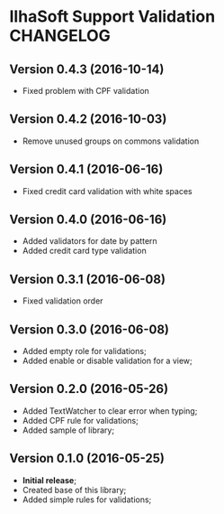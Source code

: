 # IlhaSoft Support Validation CHANGELOG

## Version 0.4.3 (2016-10-14)

* Fixed problem with CPF validation

## Version 0.4.2 (2016-10-03)

* Remove unused groups on commons validation

## Version 0.4.1 (2016-06-16)

* Fixed credit card validation with white spaces

## Version 0.4.0 (2016-06-16)

* Added validators for date by pattern
* Added credit card type validation

## Version 0.3.1 (2016-06-08)

* Fixed validation order

## Version 0.3.0 (2016-06-08)

* Added empty role for validations;
* Added enable or disable validation for a view;

## Version 0.2.0 (2016-05-26)

* Added TextWatcher to clear error when typing;
* Added CPF rule for validations;
* Added sample of library;

## Version 0.1.0 (2016-05-25)

* **Initial release**;
* Created base of this library;
* Added simple rules for validations;